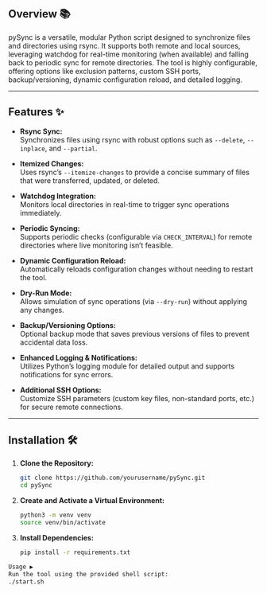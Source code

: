 ## Overview 📚

pySync is a versatile, modular Python script designed to synchronize files and directories using rsync. It supports both remote and local sources, leveraging watchdog for real-time monitoring (when available) and falling back to periodic sync for remote directories. The tool is highly configurable, offering options like exclusion patterns, custom SSH ports, backup/versioning, dynamic configuration reload, and detailed logging.

---

## Features ✨

- **Rsync Sync:**  
  Synchronizes files using rsync with robust options such as `--delete`, `--inplace`, and `--partial`.

- **Itemized Changes:**  
  Uses rsync’s `--itemize-changes` to provide a concise summary of files that were transferred, updated, or deleted.

- **Watchdog Integration:**  
  Monitors local directories in real-time to trigger sync operations immediately.

- **Periodic Syncing:**  
  Supports periodic checks (configurable via `CHECK_INTERVAL`) for remote directories where live monitoring isn’t feasible.

- **Dynamic Configuration Reload:**  
  Automatically reloads configuration changes without needing to restart the tool.

- **Dry-Run Mode:**  
  Allows simulation of sync operations (via `--dry-run`) without applying any changes.

- **Backup/Versioning Options:**  
  Optional backup mode that saves previous versions of files to prevent accidental data loss.

- **Enhanced Logging & Notifications:**  
  Utilizes Python’s logging module for detailed output and supports notifications for sync errors.

- **Additional SSH Options:**  
  Customize SSH parameters (custom key files, non-standard ports, etc.) for secure remote connections.

---

## Installation 🛠

1. **Clone the Repository:**

    ```bash
    git clone https://github.com/yourusername/pySync.git
    cd pySync
    ```

2. **Create and Activate a Virtual Environment:**

    ```bash
    python3 -m venv venv
    source venv/bin/activate
    ```

3. **Install Dependencies:**

    ```bash
    pip install -r requirements.txt
    ```

  ```bash
Usage ▶️
Run the tool using the provided shell script:
./start.sh
```
